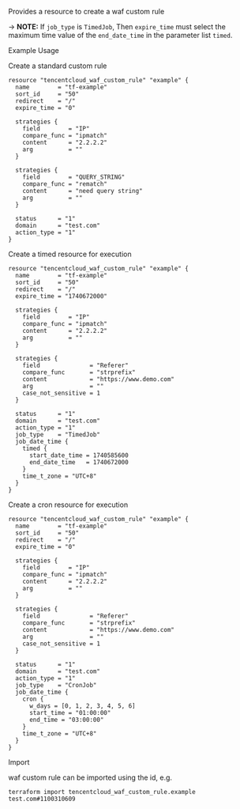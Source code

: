 Provides a resource to create a waf custom rule

-> **NOTE:** If `job_type` is `TimedJob`, Then `expire_time` must select the maximum time value of the `end_date_time` in the parameter list `timed`.

Example Usage

Create a standard custom rule

```hcl
resource "tencentcloud_waf_custom_rule" "example" {
  name        = "tf-example"
  sort_id     = "50"
  redirect    = "/"
  expire_time = "0"

  strategies {
    field        = "IP"
    compare_func = "ipmatch"
    content      = "2.2.2.2"
    arg          = ""
  }

  strategies {
    field        = "QUERY_STRING"
    compare_func = "rematch"
    content      = "need query string"
    arg          = ""
  }

  status      = "1"
  domain      = "test.com"
  action_type = "1"
}
```

Create a timed resource for execution

```hcl
resource "tencentcloud_waf_custom_rule" "example" {
  name        = "tf-example"
  sort_id     = "50"
  redirect    = "/"
  expire_time = "1740672000"

  strategies {
    field        = "IP"
    compare_func = "ipmatch"
    content      = "2.2.2.2"
    arg          = ""
  }

  strategies {
    field              = "Referer"
    compare_func       = "strprefix"
    content            = "https://www.demo.com"
    arg                = ""
    case_not_sensitive = 1
  }

  status      = "1"
  domain      = "test.com"
  action_type = "1"
  job_type    = "TimedJob"
  job_date_time {
    timed {
      start_date_time = 1740585600
      end_date_time   = 1740672000
    }
    time_t_zone = "UTC+8"
  }
}
```

Create a cron resource for execution

```hcl
resource "tencentcloud_waf_custom_rule" "example" {
  name        = "tf-example"
  sort_id     = "50"
  redirect    = "/"
  expire_time = "0"

  strategies {
    field        = "IP"
    compare_func = "ipmatch"
    content      = "2.2.2.2"
    arg          = ""
  }

  strategies {
    field              = "Referer"
    compare_func       = "strprefix"
    content            = "https://www.demo.com"
    arg                = ""
    case_not_sensitive = 1
  }

  status      = "1"
  domain      = "test.com"
  action_type = "1"
  job_type    = "CronJob"
  job_date_time {
    cron {
      w_days = [0, 1, 2, 3, 4, 5, 6]
      start_time = "01:00:00"
      end_time = "03:00:00"
    }
    time_t_zone = "UTC+8"
  }
}
```

Import

waf custom rule can be imported using the id, e.g.

```
terraform import tencentcloud_waf_custom_rule.example test.com#1100310609
```